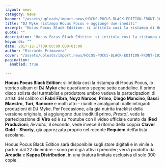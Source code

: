 ```yaml
---
layout: news
category: News
banner: "/assets/uploads/import.news/HOCUS-POCUS-BLACK-EDITION-FRONT-1024x1024.jpg"
title: "DJ Myke ristampa Hocus Pocus e aggiunge due inediti"
excerpt: "Hocus Pocus Black Edition: si intitola così la ristampa di Hocus Pocus, lo storico album di DJ Myke che quest’anno spegne sette candeline. Il primo disco solista del turntablist e produttore umbro vedeva la partecipazioni di artisti del calibro di Fabri Fibra, Noyz Narcos, Primo, Diego Mancino, Bassi Maestro, Turi, Rancore e molti altri – riuniti [&hellip"
quote: ""
description: "Hocus Pocus Black Edition: si intitola così la ristampa di Hocus Pocus, lo storico album di DJ Myke che quest’anno spegne sette candeline. Il primo disco solista del turntablist e produttore umbro vedeva la partecipazioni di artisti del calibro di Fabri Fibra, Noyz Narcos, Primo, Diego Mancino, Bassi Maestro, Turi, Rancore e molti altri – riuniti [&hellip"
keywords: ""
date: 2017-12-17T00:00:00.000+01:00
author: "Riccardo Primavera"
cover: "/assets/uploads/import.news/HOCUS-POCUS-BLACK-EDITION-FRONT-1024x1024.jpg"
pagination:
  enabled: true

---
```


**Hocus Pocus Black Edition**: si intitola così la ristampa di Hocus Pocus, lo storico album di **DJ Myke** che quest’anno spegne sette candeline. Il primo disco solista del turntablist e produttore umbro vedeva la partecipazioni di artisti del calibro di **Fabri Fibra**, **Noyz Narcos**, **Primo**, **Diego Mancino**, **Bassi Maestro**, **Turi**, **Rancore** e molti altri – riuniti e amalgamati dalle intriganti produzioni di DJ Myke. Per l’occasione, alla già nutrita tracklist della versione originale, si aggiungono due inediti:il primo, _Presto!_, vede la partecipazione di **Viro** ed è su Youtube con il video ufficiale curato da **iRed Produzioni**; _Avvoltoi_, il secondo, vede invece il ritorno della coppia **Claver Gold** – **Shorty**, già apprezzata proprio nel recente **Requiem** dell’artista ascolano.

Hocus Pocus Black Edition sarà disponibile sugli store digitali e in vinile a partire dal 22 dicembre – sono però già attivi i preorder; verrà prodotto da **Arcadia** e **Kappa Distribution**, in una tiratura limitata esclusiva di sole 300 copie.